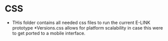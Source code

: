 # CSS
* THis folder contains all needed css files to run the current E-LINK prototype
*Versions.css allows for platform scalability in case this were to get ported to a mobile interface.
